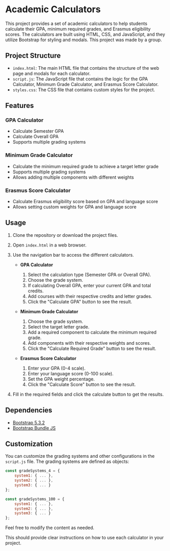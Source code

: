 # Academic Calculators

This project provides a set of academic calculators to help students calculate their GPA, minimum required grades, and Erasmus eligibility scores. The calculators are built using HTML, CSS, and JavaScript, and they utilize Bootstrap for styling and modals. This project was made by a group.

## Project Structure

- `index.html`: The main HTML file that contains the structure of the web page and modals for each calculator.
- `script.js`: The JavaScript file that contains the logic for the GPA Calculator, Minimum Grade Calculator, and Erasmus Score Calculator.
- `styles.css`: The CSS file that contains custom styles for the project.

## Features

### GPA Calculator

- Calculate Semester GPA
- Calculate Overall GPA
- Supports multiple grading systems

### Minimum Grade Calculator

- Calculate the minimum required grade to achieve a target letter grade
- Supports multiple grading systems
- Allows adding multiple components with different weights

### Erasmus Score Calculator

- Calculate Erasmus eligibility score based on GPA and language score
- Allows setting custom weights for GPA and language score

## Usage

1. Clone the repository or download the project files.
2. Open `index.html` in a web browser.
3. Use the navigation bar to access the different calculators.

    - **GPA Calculator**
        1. Select the calculation type (Semester GPA or Overall GPA).
        2. Choose the grade system.
        3. If calculating Overall GPA, enter your current GPA and total credits.
        4. Add courses with their respective credits and letter grades.
        5. Click the "Calculate GPA" button to see the result.

    - **Minimum Grade Calculator**
        1. Choose the grade system.
        2. Select the target letter grade.
        3.  Add a required component to calculate the minimum required grade.
        4. Add components with their respective weights and scores.
        5. Click the "Calculate Required Grade" button to see the result.

    - **Erasmus Score Calculator**
        1. Enter your GPA (0-4 scale).
        2. Enter your language score (0-100 scale).
        3. Set the GPA weight percentage.
        4. Click the "Calculate Score" button to see the result.

4. Fill in the required fields and click the calculate button to get the results.

## Dependencies

- [Bootstrap 5.3.2](https://getbootstrap.com/)
- [Bootstrap Bundle JS](https://getbootstrap.com/docs/5.3/getting-started/download/)

## Customization

You can customize the grading systems and other configurations in the `script.js` file. The grading systems are defined as objects:

```javascript
const gradeSystems_4 = {
    system1: { ... },
    system2: { ... },
    system3: { ... }
};

const gradeSystems_100 = {
    system1: { ... },
    system2: { ... },
    system3: { ... }
};
````
Feel free to modify the content as needed.

This should provide clear instructions on how to use each calculator in your project.

